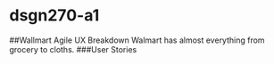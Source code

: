 # dsgn270-a1
##Wallmart Agile UX Breakdown
Walmart has almost everything from grocery to cloths.
###User Stories